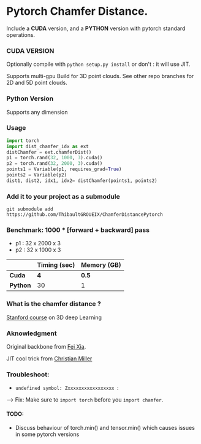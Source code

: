 # Pytorch Chamfer Distance.

Include a **CUDA** version, and a **PYTHON** version with pytorch standard operations.

### CUDA VERSION

Optionally compile with `python setup.py install` or don't : it will use JIT.

Supports multi-gpu
Build for 3D point clouds. See other repo branches for  2D and 5D point clouds.

### Python Version

Supports any dimension

### Usage

```python
import torch
import dist_chamfer_idx as ext
distChamfer = ext.chamferDist()
p1 = torch.rand(32, 1000, 3).cuda()
p2 = torch.rand(32, 2000, 3).cuda()
points1 = Variable(p1, requires_grad=True)
points2 = Variable(p2)
dist1, dist2, idx1, idx2= distChamfer(points1, points2)
```



### Add it to your project as a submodule

```shell
git submodule add https://github.com/ThibaultGROUEIX/ChamferDistancePytorch
```



### Benchmark: 1000 * [forward + backward] pass

* p1 : 32 x 2000 x 3
* p2 : 32 x 1000 x 3

|  | Timing (sec)    | Memory (GB)     |
| ---------- | -------- | ------- |
| **Cuda**     | **4** | **0.5** |
| **Python**     | 30 | 1  |


### What is the chamfer distance ? 

[Stanford course](http://graphics.stanford.edu/courses/cs468-17-spring/LectureSlides/L14%20-%203d%20deep%20learning%20on%20point%20cloud%20representation%20(analysis).pdf) on 3D deep Learning

### Aknowledgment 

Original backbone from [Fei Xia](https://github.com/fxia22/pointGAN/blob/master/nndistance/src/nnd_cuda.cu).

JIT cool trick from [Christian Miller](https://github.com/chrdiller)

### Troubleshoot:

- `undefined symbol: Zxxxxxxxxxxxxxxxxx `:

--> Fix: Make sure to `import torch` before you `import chamfer`.

#### TODO:

* Discuss behaviour of torch.min() and tensor.min() which causes issues in some pytorch versions